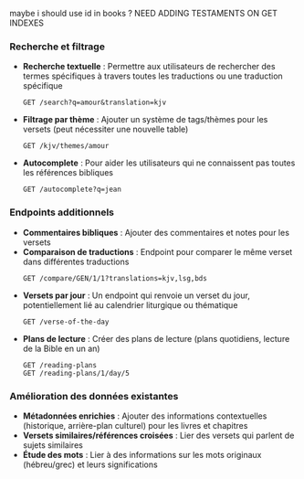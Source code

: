 maybe i should use id in books ?
NEED ADDING TESTAMENTS ON GET INDEXES

### Recherche et filtrage
- **Recherche textuelle** : Permettre aux utilisateurs de rechercher des termes spécifiques à travers toutes les traductions ou une traduction spécifique
  ```
  GET /search?q=amour&translation=kjv
  ```
- **Filtrage par thème** : Ajouter un système de tags/thèmes pour les versets (peut nécessiter une nouvelle table)
  ```
  GET /kjv/themes/amour
  ```
- **Autocomplete** : Pour aider les utilisateurs qui ne connaissent pas toutes les références bibliques
  ```
  GET /autocomplete?q=jean
  ```

### Endpoints additionnels
- **Commentaires bibliques** : Ajouter des commentaires et notes pour les versets
- **Comparaison de traductions** : Endpoint pour comparer le même verset dans différentes traductions
  ```
  GET /compare/GEN/1/1?translations=kjv,lsg,bds
  ```
- **Versets par jour** : Un endpoint qui renvoie un verset du jour, potentiellement lié au calendrier liturgique ou thématique
  ```
  GET /verse-of-the-day
  ```
- **Plans de lecture** : Créer des plans de lecture (plans quotidiens, lecture de la Bible en un an)
  ```
  GET /reading-plans
  GET /reading-plans/1/day/5
  ```

### Amélioration des données existantes
- **Métadonnées enrichies** : Ajouter des informations contextuelles (historique, arrière-plan culturel) pour les livres et chapitres
- **Versets similaires/références croisées** : Lier des versets qui parlent de sujets similaires
- **Étude des mots** : Lier à des informations sur les mots originaux (hébreu/grec) et leurs significations
